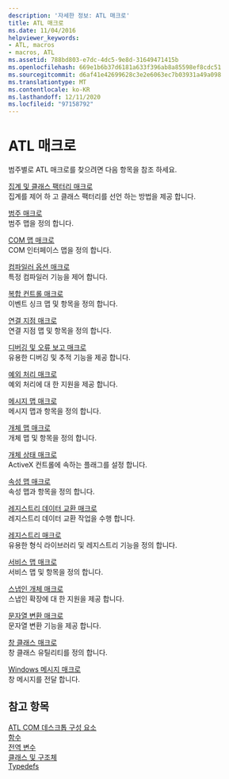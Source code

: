```yaml
---
description: '자세한 정보: ATL 매크로'
title: ATL 매크로
ms.date: 11/04/2016
helpviewer_keywords:
- ATL, macros
- macros, ATL
ms.assetid: 788bd803-e7dc-4dc5-9e8d-31649471415b
ms.openlocfilehash: 669e1b6b37d6181a633f396ab8a85598ef8cdc51
ms.sourcegitcommit: d6af41e42699628c3e2e6063ec7b03931a49a098
ms.translationtype: MT
ms.contentlocale: ko-KR
ms.lasthandoff: 12/11/2020
ms.locfileid: "97158792"
---
```

# <a name="atl-macros"></a>ATL 매크로

범주별로 ATL 매크로를 찾으려면 다음 항목을 참조 하세요.

[집계 및 클래스 팩터리 매크로](../../atl/reference/aggregation-and-class-factory-macros.md)<br/>
집계를 제어 하 고 클래스 팩터리를 선언 하는 방법을 제공 합니다.

[범주 매크로](../../atl/reference/category-macros.md)<br/>
범주 맵을 정의 합니다.

[COM 맵 매크로](../../atl/reference/com-map-macros.md)<br/>
COM 인터페이스 맵을 정의 합니다.

[컴파일러 옵션 매크로](../../atl/reference/compiler-options-macros.md)<br/>
특정 컴파일러 기능을 제어 합니다.

[복합 컨트롤 매크로](../../atl/reference/composite-control-macros.md)<br/>
이벤트 싱크 맵 및 항목을 정의 합니다.

[연결 지점 매크로](../../atl/reference/connection-point-macros.md)<br/>
연결 지점 맵 및 항목을 정의 합니다.

[디버깅 및 오류 보고 매크로](../../atl/reference/debugging-and-error-reporting-macros.md)<br/>
유용한 디버깅 및 추적 기능을 제공 합니다.

[예외 처리 매크로](../../atl/reference/exception-handling-macros.md)<br/>
예외 처리에 대 한 지원을 제공 합니다.

[메시지 맵 매크로](../../atl/reference/message-map-macros-atl.md)<br/>
메시지 맵과 항목을 정의 합니다.

[개체 맵 매크로](../../atl/reference/object-map-macros.md)<br/>
개체 맵 및 항목을 정의 합니다.

[개체 상태 매크로](../../atl/reference/object-status-macros.md)<br/>
ActiveX 컨트롤에 속하는 플래그를 설정 합니다.

[속성 맵 매크로](../../atl/reference/property-map-macros.md)<br/>
속성 맵과 항목을 정의 합니다.

[레지스트리 데이터 교환 매크로](../../atl/reference/registry-data-exchange-macros.md)<br/>
레지스트리 데이터 교환 작업을 수행 합니다.

[레지스트리 매크로](../../atl/reference/registry-macros.md)<br/>
유용한 형식 라이브러리 및 레지스트리 기능을 정의 합니다.

[서비스 맵 매크로](../../atl/reference/service-map-macros.md)<br/>
서비스 맵 및 항목을 정의 합니다.

[스냅인 개체 매크로](../../atl/reference/snap-in-object-macros.md)<br/>
스냅인 확장에 대 한 지원을 제공 합니다.

[문자열 변환 매크로](string-conversion-macros.md)<br/>
문자열 변환 기능을 제공 합니다.

[창 클래스 매크로](../../atl/reference/window-class-macros.md)<br/>
창 클래스 유틸리티를 정의 합니다.

[Windows 메시지 매크로](../../atl/reference/windows-messages-macros.md)<br/>
창 메시지를 전달 합니다.

## <a name="see-also"></a>참고 항목

[ATL COM 데스크톱 구성 요소](../../atl/atl-com-desktop-components.md)<br/>
[함수](../../atl/reference/atl-functions.md)<br/>
[전역 변수](../../atl/reference/atl-global-variables.md)<br/>
[클래스 및 구조체](../../atl/reference/atl-classes.md)<br/>
[Typedefs](../../atl/reference/atl-typedefs.md)
